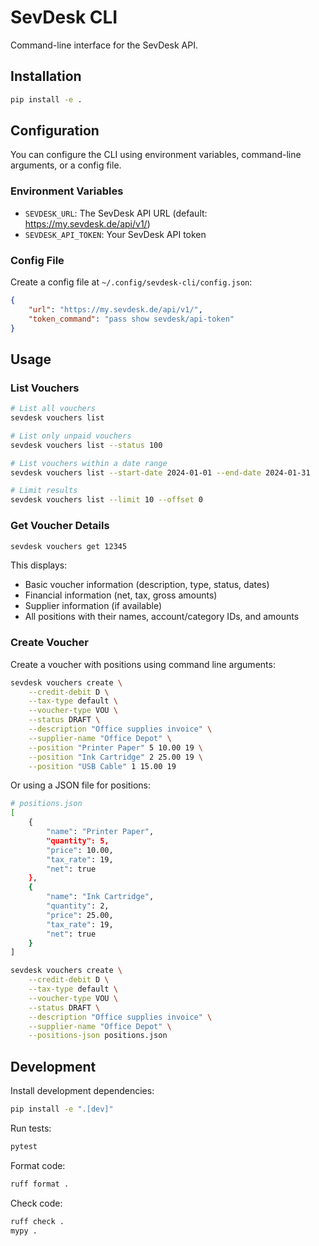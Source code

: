 # SevDesk CLI

Command-line interface for the SevDesk API.

## Installation

```bash
pip install -e .
```

## Configuration

You can configure the CLI using environment variables, command-line arguments, or a config file.

### Environment Variables

- `SEVDESK_URL`: The SevDesk API URL (default: https://my.sevdesk.de/api/v1/)
- `SEVDESK_API_TOKEN`: Your SevDesk API token

### Config File

Create a config file at `~/.config/sevdesk-cli/config.json`:

```json
{
    "url": "https://my.sevdesk.de/api/v1/",
    "token_command": "pass show sevdesk/api-token"
}
```

## Usage

### List Vouchers

```bash
# List all vouchers
sevdesk vouchers list

# List only unpaid vouchers
sevdesk vouchers list --status 100

# List vouchers within a date range
sevdesk vouchers list --start-date 2024-01-01 --end-date 2024-01-31

# Limit results
sevdesk vouchers list --limit 10 --offset 0
```

### Get Voucher Details

```bash
sevdesk vouchers get 12345
```

This displays:
- Basic voucher information (description, type, status, dates)
- Financial information (net, tax, gross amounts)
- Supplier information (if available)
- All positions with their names, account/category IDs, and amounts

### Create Voucher

Create a voucher with positions using command line arguments:

```bash
sevdesk vouchers create \
    --credit-debit D \
    --tax-type default \
    --voucher-type VOU \
    --status DRAFT \
    --description "Office supplies invoice" \
    --supplier-name "Office Depot" \
    --position "Printer Paper" 5 10.00 19 \
    --position "Ink Cartridge" 2 25.00 19 \
    --position "USB Cable" 1 15.00 19
```

Or using a JSON file for positions:

```bash
# positions.json
[
    {
        "name": "Printer Paper",
        "quantity": 5,
        "price": 10.00,
        "tax_rate": 19,
        "net": true
    },
    {
        "name": "Ink Cartridge",
        "quantity": 2,
        "price": 25.00,
        "tax_rate": 19,
        "net": true
    }
]

sevdesk vouchers create \
    --credit-debit D \
    --tax-type default \
    --voucher-type VOU \
    --status DRAFT \
    --description "Office supplies invoice" \
    --supplier-name "Office Depot" \
    --positions-json positions.json
```


## Development

Install development dependencies:

```bash
pip install -e ".[dev]"
```

Run tests:

```bash
pytest
```

Format code:

```bash
ruff format .
```

Check code:

```bash
ruff check .
mypy .
```